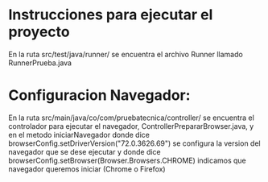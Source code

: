 # Instrucciones para ejecutar el proyecto

En la ruta src/test/java/runner/ se encuentra el archivo Runner llamado RunnerPrueba.java

# Configuracion Navegador:

En la ruta src/main/java/co/com/pruebatecnica/controller/ se encuentra el controlador para ejecutar el navegador,
ControllerPrepararBrowser.java, y en el metodo iniciarNavegador donde dice browserConfig.setDriverVersion("72.0.3626.69")
se configura la version del navegador que se dese ejecutar y donde dice browserConfig.setBrowser(Browser.Browsers.CHROME)
indicamos que navegador queremos iniciar (Chrome o Firefox)
